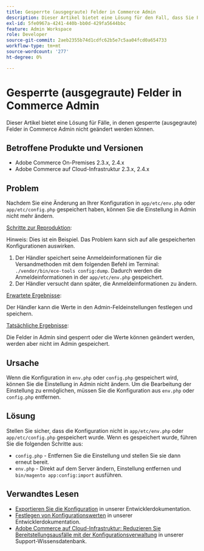 ```yaml
---
title: Gesperrte (ausgegraute) Felder in Commerce Admin
description: Dieser Artikel bietet eine Lösung für den Fall, dass Sie Felder in Commerce Admin nicht ändern können.
exl-id: 5fe0967a-4241-440b-bb0d-429fa5644bbc
feature: Admin Workspace
role: Developer
source-git-commit: 2aeb2355b74d1cdfc62b5e7c5aa04fcd0a654733
workflow-type: tm+mt
source-wordcount: '277'
ht-degree: 0%

---
```


# Gesperrte (ausgegraute) Felder in Commerce Admin

Dieser Artikel bietet eine Lösung für Fälle, in denen gesperrte (ausgegraute) Felder in Commerce Admin nicht geändert werden können.

## Betroffene Produkte und Versionen

* Adobe Commerce On-Premises 2.3.x, 2.4.x
* Adobe Commerce auf Cloud-Infrastruktur 2.3.x, 2.4.x

## Problem

Nachdem Sie eine Änderung an Ihrer Konfiguration in `app/etc/env.php` oder `app/etc/config.php` gespeichert haben, können Sie die Einstellung in Admin nicht mehr ändern.

<u>Schritte zur Reproduktion</u>:

Hinweis: Dies ist ein Beispiel. Das Problem kann sich auf alle gespeicherten Konfigurationen auswirken.

1. Der Händler speichert seine Anmeldeinformationen für die Versandmethoden mit dem folgenden Befehl im Terminal: `./vendor/bin/ece-tools config:dump`. Dadurch werden die Anmeldeinformationen in der `app/etc/env.php` gespeichert.
1. Der Händler versucht dann später, die Anmeldeinformationen zu ändern.

<u>Erwartete Ergebnisse</u>:

Der Händler kann die Werte in den Admin-Feldeinstellungen festlegen und speichern.

<u>Tatsächliche Ergebnisse</u>:

Die Felder in Admin sind gesperrt oder die Werte können geändert werden, werden aber nicht im Admin gespeichert.

## Ursache

Wenn die Konfiguration in `env.php` oder `config.php` gespeichert wird, können Sie die Einstellung in Admin nicht ändern. Um die Bearbeitung der Einstellung zu ermöglichen, müssen Sie die Konfiguration aus `env.php` oder `config.php` entfernen.

## Lösung

Stellen Sie sicher, dass die Konfiguration nicht in `app/etc/env.php` oder `app/etc/config.php` gespeichert wurde. Wenn es gespeichert wurde, führen Sie die folgenden Schritte aus:

* `config.php` - Entfernen Sie die Einstellung und stellen Sie sie dann erneut bereit.
* `env.php` - Direkt auf dem Server ändern, Einstellung entfernen und `bin/magento app:config:import` ausführen.

## Verwandtes Lesen

* [Exportieren Sie die Konfiguration](https://experienceleague.adobe.com/en/docs/commerce-operations/configuration-guide/cli/configuration-management/export-configuration) in unserer Entwicklerdokumentation.
* [Festlegen von Konfigurationswerten](https://experienceleague.adobe.com/en/docs/commerce-operations/configuration-guide/cli/configuration-management/set-configuration-values) in unserer Entwicklerdokumentation.
* [Adobe Commerce auf Cloud-Infrastruktur: Reduzieren Sie Bereitstellungsausfälle mit der Konfigurationsverwaltung](/help/how-to/general/magento-cloud-reduce-deployment-downtime-with-configuration-management.md) in unserer Support-Wissensdatenbank.
